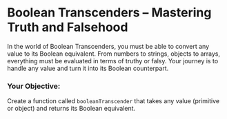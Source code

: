 # Boolean Transcenders – Mastering Truth and Falsehood

In the world of Boolean Transcenders, you must be able to convert any value to its Boolean equivalent. From numbers to strings, objects to arrays, everything must be evaluated in terms of truthy or falsy. Your journey is to handle any value and turn it into its Boolean counterpart.

### Your Objective:

Create a function called `booleanTranscender` that takes any value (primitive or object) and returns its Boolean equivalent.
